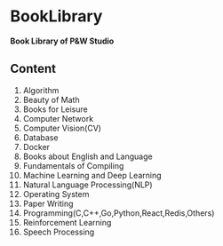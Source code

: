 # BookLibrary
**Book Library of P&amp;W Studio**     

## Content
1. Algorithm    
2. Beauty of Math
3. Books for Leisure
4. Computer Network
5. Computer Vision(CV)
6. Database
7. Docker
8. Books about English and Language
9. Fundamentals of Compiling
10. Machine Learning and Deep Learning
11. Natural Language Processing(NLP)
12. Operating System
13. Paper Writing
14. Programming(C,C++,Go,Python,React,Redis,Others)
15. Reinforcement Learning
16. Speech Processing

